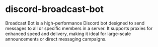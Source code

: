 # discord-broadcast-bot
Broadcast Bot is a high-performance Discord bot designed to send messages to all or specific members in a server. It supports proxies for enhanced speed and delivery, making it ideal for large-scale announcements or direct messaging campaigns.
